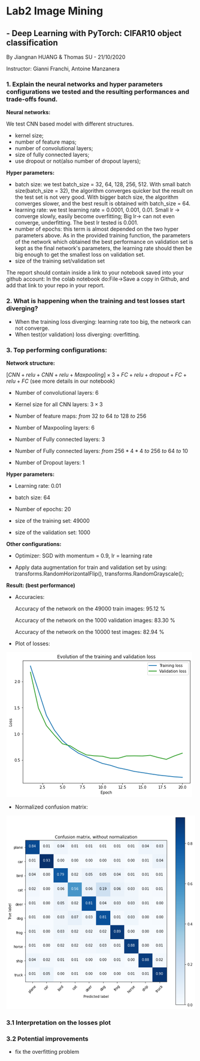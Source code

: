 # Lab2 Image Mining

## - Deep Learning with PyTorch: CIFAR10 object classification

By Jiangnan HUANG & Thomas SU - 21/10/2020

Instructor: Gianni Franchi, Antoine Manzanera

### 1. Explain the neural networks and hyper parameters configurations we tested and the resulting performances and trade-offs found.



**Neural networks:**

We test CNN based model with different structures.

- kernel size;
- number of feature maps;
- number of convolutional layers;
- size of fully connected layers;
- use dropout or not(also number of dropout layers);

**Hyper parameters:**

- batch size: we test batch_size = 32, 64, 128, 256, 512. With small batch size(batch_size = 32), the algorithm converges quicker but the result on the test set is not very good. With bigger batch size, the algorithm converges slower, and the best result is obtained with batch_size = 64.
- learning rate: we test learning rate = 0.0001, 0.001, 0.01. Small lr -> converge slowly, easily become overfitting; Big lr-> can not even converge, underfitting. The best lr tested is 0.001.
- number of epochs: this term is almost depended on the two hyper parameters above. As in the provided training function, the parameters of the network which obtained the best performance on validation set is kept as the final network's parameters, the learning rate should then be big enough to get the smallest loss on validation set.
- size of the training set/validation set

The report should contain inside a link to your notebook saved into your github account:  In the colab notebook do:File→Save a copy in Github, and add that link to your repo in your report.

### 2. What is happening when the training and test losses start diverging?
- When the training loss diverging: learning rate too big, the network can not converge.
- When test(or validation) loss diverging: overfitting.

### 3. Top performing configurations:

**Network structure:**

$[CNN+relu+CNN+relu+Maxpooling]\times3+FC+relu+dropout+FC+relu+FC$ (see more details in our notebook)

- Number of convolutional layers: $6$

- Kernel size for all CNN layers: $3\times3$

- Number of feature maps: $from \ 32 \ to \ 64 \ to \ 128 \ to \ 256$

- Number of Maxpooling layers: $6$

- Number of Fully connected layers: $3$

- Number of Fully connected layers: $from \ 256*4*4 \ to \ 256 \ to \ 64 \ to \ 10$

- Number of Dropout layers: $1$

**Hyper parameters:**

- Learning rate: 0.01

- batch size: 64

- Number of epochs: 20

- size of the training set: 49000

- size of the validation set: 1000

**Other configurations:**

- Optimizer: SGD with momentum = 0.9, lr = learning rate

- Apply data augmentation for train and validation set by using: transforms.RandomHorizontalFlip(), transforms.RandomGrayscale();

**Result: (best performance)**

- Accuracies:

  Accuracy of the network on the 49000 train images: 95.12 %

  Accuracy of the network on the 1000 validation images: 83.30 %

  Accuracy of the network on the 10000 test images: 82.94 %


- Plot of losses:

![loss](loss.png)

- Normalized confusion matrix:

![Confusion](confusion.png)

### 3.1 Interpretation on the losses plot

### 3.2 Potential improvements

- fix the overfitting problem
